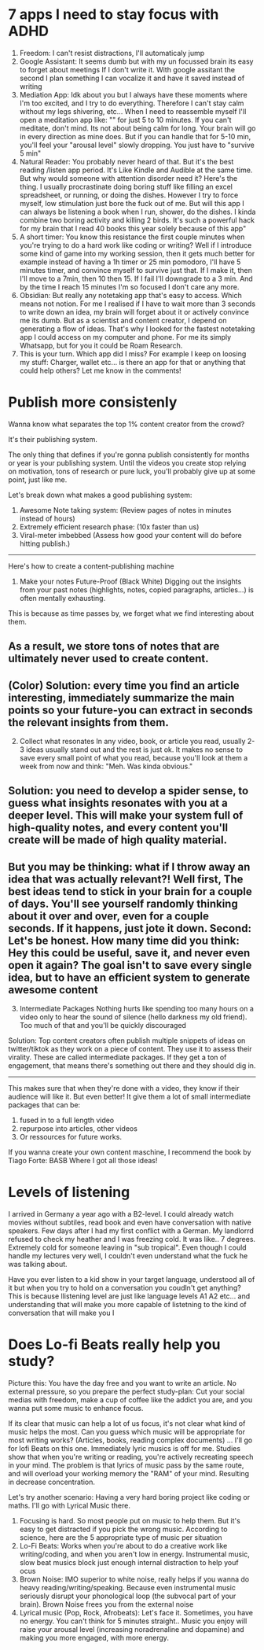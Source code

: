 
# 7 apps I need to stay focus with ADHD
1. Freedom: I can't resist distractions, I'll automaticaly jump
2. Google Assistant: It seems dumb but with my un focussed brain its easy to forget about meetings If I don't write it. With google assitant the second I plan something I can vocalize it and have it saved instead of writing
3. Mediation App: Idk about you but I always have these moments where I'm too excited, and I try to do everything. Therefore I can't stay calm without my legs shivering, etc... When I need to reassemble myself I'll open a meditation app like: "" for just 5 to 10 minutes. If you can't meditate, don't mind. Its not about being calm for long. Your brain will go in every direction as mine does. But if you can handle that for 5-10 min, you'll feel your "arousal level" slowly dropping. You just have to "survive 5 min"
4. Natural Reader: You probably never heard of that. But it's the best reading /listen app period. It's Like Kindle and Audible at the same time. But why would someone with attention disorder need it? Here's the thing. I usually procrastinate doing boring stuff like filling an excel spreadsheet, or running, or doing the dishes. However I try to force myself, low stimulation just bore the fuck out of me. But will this app I can always be listening a book when I run, shower, do the dishes. I kinda combine two boring activity and killing 2 birds. It's such a powerful hack for my brain that I read 40 books this year solely because of this app"
5. A short timer: You know this resistance the first couple minutes when you're trying to do a hard work like coding or writing? Well if I introduce some kind of game into my working session, then it gets much better for example instead of having a 1h timer or 25 min pomodoro, I'll have 5 minutes timer, and convince myself to survive just that. If I make it, then I'll move to a 7min, then 10 then 15. If I fail I'll downgrade to a 3 min. And by the time I reach 15 minutes I'm so focused I don't care any more.
6. Obsidian: But really any notetaking app that's easy to access. Which means not notion. For me I realised if I have to wait more than 3 seconds to write down an idea, my brain will forget about it or actively convince me its dumb. But as a scientist and content creator, I depend on generating a flow of ideas. That's why I looked for the fastest notetaking app I could access on my computer and phone. For me its simply Whatsapp, but for you it could be Roam Research. 
7. This is your turn. Which app did I miss? For example I keep on loosing my stuff: Charger, wallet etc... is there an app for that or anything that could help others? Let me know in the comments!
# Publish more consistenly
Wanna know what separates the top 1% content creator from the crowd?

It's their publishing system.

The only thing that defines if you're gonna publish consistently for months or year is your publishing system. 
Until the videos you create stop relying on motivation, tons of research or pure luck, you'll probably give up at some point, just like me. 

Let's break down what makes a good publishing system:
1. Awesome Note taking system: (Review pages of notes in minutes instead of hours)
2. Extremely efficient research phase: (10x faster than us)
3. Viral-meter imbebbed (Assess how good your content will do before hitting publish.)
---------------------------------------------------

Here's how to create a content-publishing machine
1. Make your notes Future-Proof
(Black White)
Digging out the insights from your past notes (highlights, notes, copied paragraphs, articles...) is often mentally exhausting.

This is because as time passes by, we forget what we find interesting about them.

 As a result, we store tons of notes that are ultimately never used to create content.
---------------------------------------------------
 (Color)
 Solution: every time you find an article interesting, immediately summarize the main points so your future-you can extract in seconds the relevant insights from them. 
---------------------------------------------------
2. Collect what resonates
In any video, book, or article you read, usually 2-3 ideas usually stand out and the rest is just ok. It makes no sense to save every small point of what you read, because you'll look at them a week from now and think: "Meh. Was kinda obvious."

 Solution: you need to develop a spider sense, to guess what insights resonates with you at a deeper level. This will make your system full of high-quality notes, and every content you'll create will be made of high quality material. 
---------------------------------------------------
 But you may be thinking: what if I throw away an idea that was actually relevant?!
 Well first, The best ideas tend to stick in your brain for a couple of days. You'll see yourself randomly thinking about it over and over, even for a couple seconds. If it happens, just jote it down. 
 Second: Let's be honest. How many time did you think: Hey this could be useful, save it, and never even open it again? The goal isn't to save every single idea, but to have an efficient system to generate awesome content
---------------------------------------------------
3. Intermediate Packages
Nothing hurts like spending too many hours on a video only to hear the sound of silence (hello darkness my old friend).
Too much of that and you'll be quickly discouraged

Solution: Top content creators often publish multiple snippets of ideas on twitter/tiktok as they work on a piece of content. They use it to assess their virality. These are called intermediate packages. If they get a ton of engagement, that means there's something out there and they should dig in. 

--------------------------------------------------- 
This makes sure that when they're done with a video, they know if their audience will like it. But even better! It give them a lot of small intermediate packages that can be: 
1. fused in to a full length video
2. repurpose into articles, other videos
3. Or ressources for future works.

If you wanna create your own content maschine, I recommend the book by Tiago Forte: BASB Where I got all those ideas!

# Levels of listening
I arrived in Germany a year ago with a B2-level. I could already watch movies without subtiles, read book and even have conversation with native speakers.  Few days after I had my first conflict with a German. My landlorrd refused to check my heather and I was freezing cold. It was like.. 7 degrees. Extremely cold for someone leaving in "sub tropical". 
Even though I could handle my lectures very well, I couldn't even understand what the fuck he was talking about. 

Have you ever listen to a kid show in your target language, understood all of it but when you try to hold on a conversation you coudln't get anything? This is because llistening level are just like language levels A1 A2 etc... and understanding that will make you more capable of listetning to the kind of conversation that will make you
I
# Does Lo-fi Beats really help you study?
Picture this: You have the day free and you want to write an article. No external pressure, so you prepare the perfect study-plan: Cut your social medias with freedom, make a cup of coffee like the addict you are, and you wanna put some music to enhance focus. 

If its clear that music can help a lot of us focus, it's not clear what kind of music helps the most. 
Can you guess which music will be appropriate for most writing works? (Articles, books, reading complex documents)
... 
I'll go for lofi Beats on this one. Immediately lyric musics is off for me. Studies show that when you're writing or reading, you're actively recreating speech in your mind. The problem is that lyrics of music pass by the same route, and will overload your working memory the "RAM" of your mind. Resulting in decrease concentration. 

Let's try another scenario: Having a very hard boring project like coding or maths. 
I'll go with Lyrical Music there. 
1. Focusing is hard. So most people put on music to help them. But it's easy to get distracted if you pick the wrong music. According to science, here are the 5 appropriate type of music per situation
2. Lo-Fi Beats: Works when you're about to do a creative work like writing/coding, and when you aren't low in energy. Instrumental music, slow beat musics block just enough internal distraction to help youf ocus
3. Brown Noise: IMO superior to white noise, really helps if you wanna do heavy reading/writing/speaking. Because even instrumental music seriously disrupt your phonological loop (the subvocal part of your brain). Brown Noise frees you from the external noise 
4. Lyrical music (Pop, Rock, Afrobeats): Let's face it. Sometimes, you have no energy.  You can't think for 5 minutes straight.. Music you enjoy will raise your arousal level (increasing noradrenaline and dopamine) and making you more engaged, with more energy.



